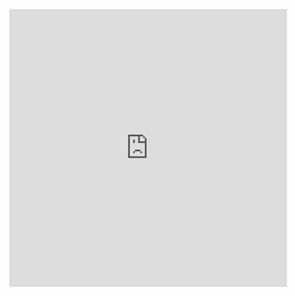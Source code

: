 <!--t Kontakt | Contact t-->
<!--d Wird d-->

<iframe src="https://docs.google.com/forms/d/1Ne947RCmv2ctlGcpcQLvT0r_CPNxfqfffLpDqqmNq8I/viewform?embedded=true" width="500" height="500" frameborder="0" marginheight="0" marginwidth="0">Wird geladen...</iframe>
